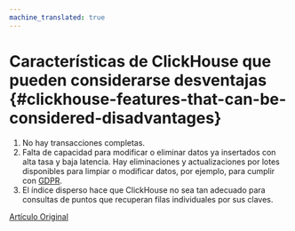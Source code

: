 ```yaml
---
machine_translated: true
---
```


# Características de ClickHouse que pueden considerarse desventajas {#clickhouse-features-that-can-be-considered-disadvantages}

1.  No hay transacciones completas.
2.  Falta de capacidad para modificar o eliminar datos ya insertados con alta tasa y baja latencia. Hay eliminaciones y actualizaciones por lotes disponibles para limpiar o modificar datos, por ejemplo, para cumplir con [GDPR](https://gdpr-info.eu).
3.  El índice disperso hace que ClickHouse no sea tan adecuado para consultas de puntos que recuperan filas individuales por sus claves.

[Artículo Original](https://clickhouse.tech/docs/es/introduction/features_considered_disadvantages/) <!--hide-->
